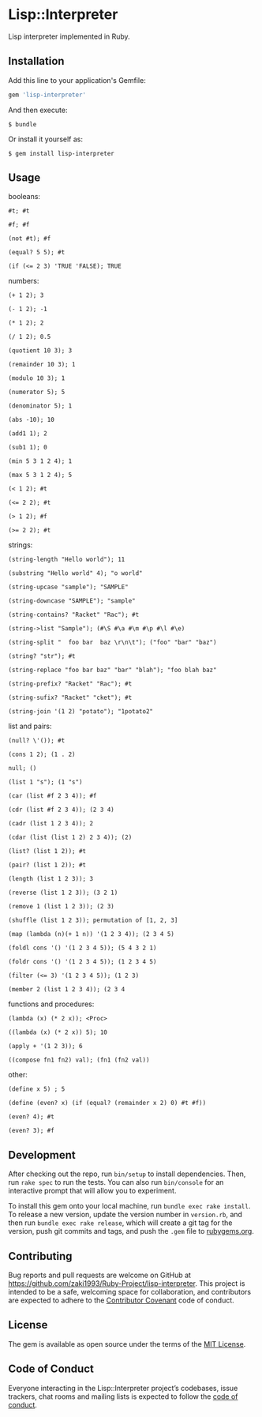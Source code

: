 # Lisp::Interpreter
Lisp interpreter implemented in Ruby.

## Installation

Add this line to your application's Gemfile:

```ruby
gem 'lisp-interpreter'
```

And then execute:

    $ bundle

Or install it yourself as:

    $ gem install lisp-interpreter

## Usage
booleans:

    #t; #t
    
    #f; #f
    
    (not #t); #f
    
    (equal? 5 5); #t
    
    (if (<= 2 3) 'TRUE 'FALSE); TRUE
    
numbers:
    
    (+ 1 2); 3
    
    (- 1 2); -1
    
    (* 1 2); 2
    
    (/ 1 2); 0.5
    
    (quotient 10 3); 3
    
    (remainder 10 3); 1
    
    (modulo 10 3); 1
    
    (numerator 5); 5
    
    (denominator 5); 1
    
    (abs -10); 10
    
    (add1 1); 2
    
    (sub1 1); 0
    
    (min 5 3 1 2 4); 1
    
    (max 5 3 1 2 4); 5
    
    (< 1 2); #t
    
    (<= 2 2); #t
    
    (> 1 2); #f
    
    (>= 2 2); #t
    
strings:
    
    (string-length "Hello world"); 11
    
    (substring "Hello world" 4); "o world"
    
    (string-upcase "sample"); "SAMPLE"
    
    (string-downcase "SAMPLE"); "sample"
    
    (string-contains? "Racket" "Rac"); #t
    
    (string->list "Sample"); (#\S #\a #\m #\p #\l #\e)
    
    (string-split "  foo bar  baz \r\n\t"); ("foo" "bar" "baz")
    
    (string? "str"); #t
    
    (string-replace "foo bar baz" "bar" "blah"); "foo blah baz"
    
    (string-prefix? "Racket" "Rac"); #t
    
    (string-sufix? "Racket" "cket"); #t
    
    (string-join '(1 2) "potato"); "1potato2"
    
list and pairs:
    
    (null? \'()); #t
    
    (cons 1 2); (1 . 2)
    
    null; ()
    
    (list 1 "s"); (1 "s")
    
    (car (list #f 2 3 4)); #f
    
    (cdr (list #f 2 3 4)); (2 3 4)
    
    (cadr (list 1 2 3 4)); 2
    
    (cdar (list (list 1 2) 2 3 4)); (2)
    
    (list? (list 1 2)); #t
    
    (pair? (list 1 2)); #t
    
    (length (list 1 2 3)); 3
    
    (reverse (list 1 2 3)); (3 2 1)
    
    (remove 1 (list 1 2 3)); (2 3)
    
    (shuffle (list 1 2 3)); permutation of [1, 2, 3]
    
    (map (lambda (n)(+ 1 n)) '(1 2 3 4)); (2 3 4 5)
    
    (foldl cons '() '(1 2 3 4 5)); (5 4 3 2 1)
    
    (foldr cons '() '(1 2 3 4 5)); (1 2 3 4 5)
    
    (filter (<= 3) '(1 2 3 4 5)); (1 2 3)
    
    (member 2 (list 1 2 3 4)); (2 3 4
    
functions and procedures:
    
    (lambda (x) (* 2 x)); <Proc>
    
    ((lambda (x) (* 2 x)) 5); 10
    
    (apply + '(1 2 3)); 6
    
    ((compose fn1 fn2) val); (fn1 (fn2 val))
    
other:
    
    (define x 5) ; 5
    
    (define (even? x) (if (equal? (remainder x 2) 0) #t #f))
    
    (even? 4); #t
    
    (even? 3); #f
    
## Development

After checking out the repo, run `bin/setup` to install dependencies. Then, run `rake spec` to run the tests. You can also run `bin/console` for an interactive prompt that will allow you to experiment.

To install this gem onto your local machine, run `bundle exec rake install`. To release a new version, update the version number in `version.rb`, and then run `bundle exec rake release`, which will create a git tag for the version, push git commits and tags, and push the `.gem` file to [rubygems.org](https://rubygems.org).

## Contributing

Bug reports and pull requests are welcome on GitHub at https://github.com/zaki1993/Ruby-Project/lisp-interpreter. This project is intended to be a safe, welcoming space for collaboration, and contributors are expected to adhere to the [Contributor Covenant](http://contributor-covenant.org) code of conduct.

## License

The gem is available as open source under the terms of the [MIT License](http://opensource.org/licenses/MIT).

## Code of Conduct

Everyone interacting in the Lisp::Interpreter project’s codebases, issue trackers, chat rooms and mailing lists is expected to follow the [code of conduct](https://github.com/zaki1993/Ruby-Project/lisp-interpreter/blob/master/CODE_OF_CONDUCT.md).
